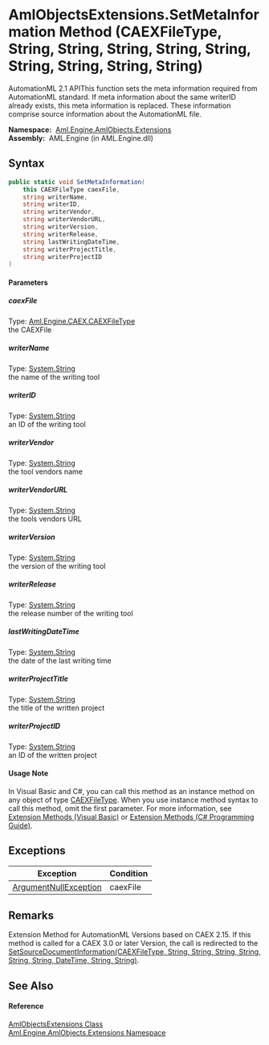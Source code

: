 AmlObjectsExtensions.SetMetaInformation Method (CAEXFileType, String, String, String, String, String, String, String, String, String)
=====================================================================================================================================
AutomationML 2.1 APIThis function sets the meta information required from AutomationML standard. If meta information about the same writerID already exists, this meta information is replaced. These information comprise source information about the AutomationML file.

  **Namespace:**  [Aml.Engine.AmlObjects.Extensions][1]  
  **Assembly:**  AML.Engine (in AML.Engine.dll)

Syntax
------

```csharp
public static void SetMetaInformation(
	this CAEXFileType caexFile,
	string writerName,
	string writerID,
	string writerVendor,
	string writerVendorURL,
	string writerVersion,
	string writerRelease,
	string lastWritingDateTime,
	string writerProjectTitle,
	string writerProjectID
)
```

#### Parameters

##### *caexFile*
Type: [Aml.Engine.CAEX.CAEXFileType][2]  
the CAEXFile

##### *writerName*
Type: [System.String][3]  
the name of the writing tool

##### *writerID*
Type: [System.String][3]  
an ID of the writing tool

##### *writerVendor*
Type: [System.String][3]  
the tool vendors name

##### *writerVendorURL*
Type: [System.String][3]  
the tools vendors URL

##### *writerVersion*
Type: [System.String][3]  
the version of the writing tool

##### *writerRelease*
Type: [System.String][3]  
the release number of the writing tool

##### *lastWritingDateTime*
Type: [System.String][3]  
the date of the last writing time

##### *writerProjectTitle*
Type: [System.String][3]  
the title of the written project

##### *writerProjectID*
Type: [System.String][3]  
an ID of the written project

#### Usage Note
In Visual Basic and C#, you can call this method as an instance method on any object of type [CAEXFileType][2]. When you use instance method syntax to call this method, omit the first parameter. For more information, see [Extension Methods (Visual Basic)][4] or [Extension Methods (C# Programming Guide)][5].

Exceptions
----------

Exception                  | Condition 
-------------------------- | --------- 
[ArgumentNullException][6] | caexFile  


Remarks
-------
 Extension Method for AutomationML Versions based on CAEX 2.15. If this method is called for a CAEX 3.0 or later Version, the call is redirected to the [SetSourceDocumentInformation(CAEXFileType, String, String, String, String, String, String, DateTime, String, String)][7]. 

See Also
--------

#### Reference
[AmlObjectsExtensions Class][8]  
[Aml.Engine.AmlObjects.Extensions Namespace][1]  

[1]: ../README.md
[2]: ../../Aml.Engine.CAEX/CAEXFileType/README.md
[3]: https://docs.microsoft.com/dotnet/api/system.string
[4]: https://docs.microsoft.com/dotnet/visual-basic/programming-guide/language-features/procedures/extension-methods
[5]: https://docs.microsoft.com/dotnet/csharp/programming-guide/classes-and-structs/extension-methods
[6]: https://docs.microsoft.com/dotnet/api/system.argumentnullexception
[7]: SetSourceDocumentInformation.md
[8]: README.md
[9]: https://www.automationml.org
[10]: ../../icons/logoShade.png